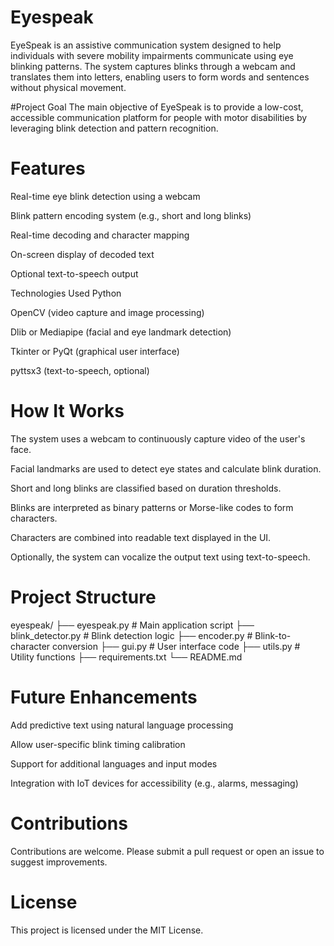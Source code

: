# Eyespeak
EyeSpeak is an assistive communication system designed to help individuals with severe mobility impairments communicate using eye blinking patterns. The system captures blinks through a webcam and translates them into letters, enabling users to form words and sentences without physical movement.

#Project Goal
The main objective of EyeSpeak is to provide a low-cost, accessible communication platform for people with motor disabilities by leveraging blink detection and pattern recognition.

# Features
Real-time eye blink detection using a webcam

Blink pattern encoding system (e.g., short and long blinks)

Real-time decoding and character mapping

On-screen display of decoded text

Optional text-to-speech output

Technologies Used
Python

OpenCV (video capture and image processing)

Dlib or Mediapipe (facial and eye landmark detection)

Tkinter or PyQt (graphical user interface)

pyttsx3 (text-to-speech, optional)

# How It Works
The system uses a webcam to continuously capture video of the user's face.

Facial landmarks are used to detect eye states and calculate blink duration.

Short and long blinks are classified based on duration thresholds.

Blinks are interpreted as binary patterns or Morse-like codes to form characters.

Characters are combined into readable text displayed in the UI.

Optionally, the system can vocalize the output text using text-to-speech.

# Project Structure

eyespeak/
├── eyespeak.py          # Main application script
├── blink_detector.py    # Blink detection logic
├── encoder.py           # Blink-to-character conversion
├── gui.py               # User interface code
├── utils.py             # Utility functions
├── requirements.txt
└── README.md

# Future Enhancements
Add predictive text using natural language processing

Allow user-specific blink timing calibration

Support for additional languages and input modes

Integration with IoT devices for accessibility (e.g., alarms, messaging)

# Contributions
Contributions are welcome. Please submit a pull request or open an issue to suggest improvements.

# License
This project is licensed under the MIT License.



